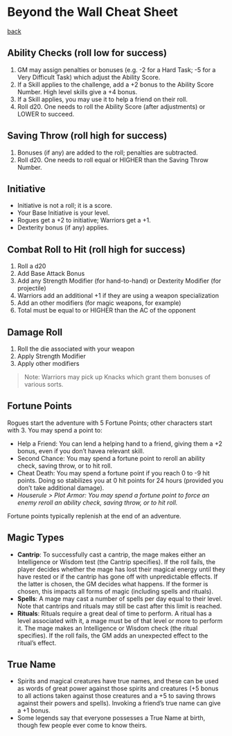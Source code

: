 # Beyond the Wall Cheat Sheet

[back](index.md)

## Ability Checks (roll low for success)

1. GM may assign penalties or bonuses (e.g. -2 for a Hard Task; -5 for a Very Difficult Task) which adjust the Ability Score.
1. If a Skill applies to the challenge, add a +2 bonus to the Ability Score Number. High level skills give a +4 bonus.
1. If a Skill applies, you may use it to help a friend on their roll.
1. Roll d20. One needs to roll the Ability Score (after adjustments) or LOWER to succeed.

## Saving Throw (roll high for success)

1. Bonuses (if any) are added to the roll; penalties are subtracted.
1. Roll d20. One needs to roll equal or HIGHER than the Saving Throw Number.

## Initiative

- Initiative is not a roll; it is a score.
- Your Base Initiative is your level.
- Rogues get a +2 to initiative; Warriors get a +1.
- Dexterity bonus (if any) applies.

## Combat Roll to Hit (roll high for success)

1. Roll a d20
1. Add Base Attack Bonus
1. Add any Strength Modifier (for hand-to-hand) or Dexterity Modifier (for projectile)
1. Warriors add an additional +1 if they are using a weapon specialization
1. Add an other modifiers (for magic weapons, for example)
1. Total must be equal to or HIGHER than the AC of the opponent

## Damage Roll

1. Roll the die associated with your weapon
1. Apply Strength Modifier
1. Apply other modifiers

> Note: Warriors may pick up Knacks which grant them bonuses of various sorts.

## Fortune Points

Rogues start the adventure with 5 Fortune Points; other characters start with 3. You may spend a point to:

- Help a Friend: You can lend a helping hand to a friend, giving them a +2 bonus, even if you don’t havea relevant skill.
- Second Chance: You may spend a fortune point to reroll an ability check, saving throw, or to hit roll.
- Cheat Death: You may spend a fortune point if you reach 0 to -9 hit points. Doing so stabilizes you at 0 hit points for 24 hours (provided you don’t take additional damage).
- _Houserule > Plot Armor: You may spend a fortune point to force an enemy reroll an ability check, saving throw, or to hit roll._

Fortune points typically replenish at the end of an adventure.

## Magic Types

- **Cantrip**: To successfully cast a cantrip, the mage makes either an Intelligence or Wisdom test (the Cantrip specifies). If the roll fails, the player decides whether the mage has lost their magical energy until they have rested or if the cantrip has gone off with unpredictable effects. If the latter is chosen, the GM decides what happens. If the former is chosen, this impacts all forms of magic (including spells and rituals).
- **Spells**: A mage may cast a number of spells per day equal to their level. Note that cantrips and rituals may still be cast after this limit is reached.
- **Rituals**: Rituals require a great deal of time to perform. A ritual has a level associated with it, a mage must be of that level or more to perform it. The mage makes an Intelligence or Wisdom check (the ritual specifies). If the roll fails, the GM adds an unexpected effect to the ritual’s effect.

## True Name

- Spirits and magical creatures have true names, and these can be used as words of great power against those spirits and creatures (+5 bonus to all actions taken against those creatures and a +5 to saving throws against their powers and spells). Invoking a friend’s true name can give a +1 bonus.
- Some legends say that everyone possesses a True Name at birth, though few people ever come to know theirs. 